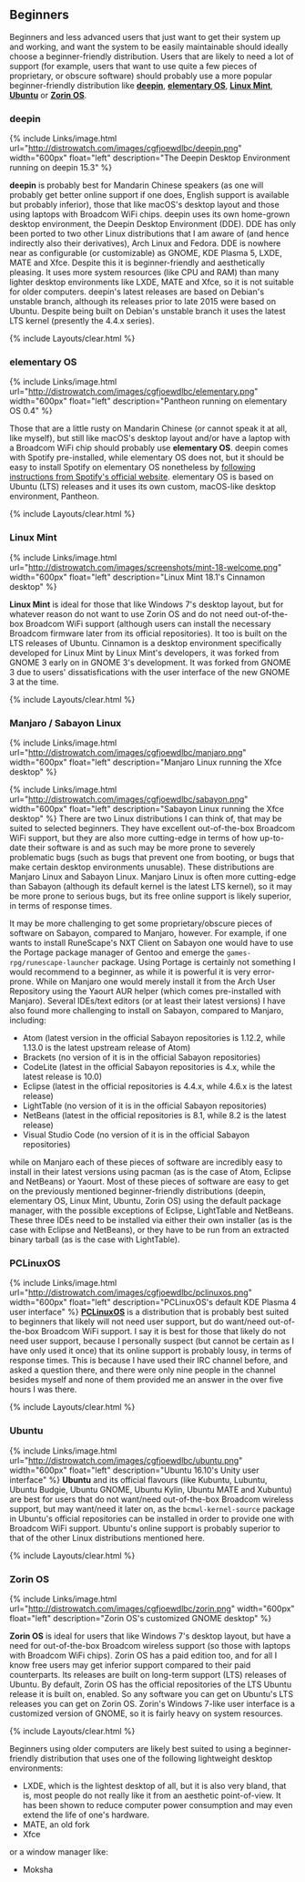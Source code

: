 ## Beginners

Beginners and less advanced users that just want to get their system up and working, and want the system to be easily maintainable should ideally choose a beginner-friendly distribution. Users that are likely to need a lot of support (for example, users that want to use quite a few pieces of proprietary, or obscure software) should probably use a more popular beginner-friendly distribution like [**deepin**](https://www.deepin.org/en/), [**elementary OS**](https://elementary.io/), [**Linux Mint**](https://linuxmint.com/), [**Ubuntu**](https://www.ubuntu.com/) or [**Zorin OS**](https://zorinos.com/).

### deepin
{% include Links/image.html url="http://distrowatch.com/images/cgfjoewdlbc/deepin.png" width="600px" float="left" description="The Deepin Desktop Environment running on deepin 15.3" %}

**deepin** is probably best for Mandarin Chinese speakers (as one will probably get better online support if one does, English support is available but probably inferior), those that like macOS's desktop layout and those using laptops with Broadcom WiFi chips. deepin uses its own home-grown desktop environment, the Deepin Desktop Environment (DDE). DDE has only been ported to two other Linux distributions that I am aware of (and hence indirectly also their derivatives), Arch Linux and Fedora. DDE is nowhere near as configurable (or customizable) as GNOME, KDE Plasma 5, LXDE, MATE and Xfce. Despite this it is beginner-friendly and aesthetically pleasing. It uses more system resources (like CPU and RAM) than many lighter desktop environments like LXDE, MATE and Xfce, so it is not suitable for older computers. deepin's latest releases are based on Debian's unstable branch, although its releases prior to late 2015 were based on Ubuntu. Despite being built on Debian's unstable branch it uses the latest LTS kernel (presently the 4.4.x series). 

{% include Layouts/clear.html %}

### elementary OS
{% include Links/image.html url="http://distrowatch.com/images/cgfjoewdlbc/elementary.png" width="600px" float="left" description="Pantheon running on elementary OS 0.4" %}

Those that are a little rusty on Mandarin Chinese (or cannot speak it at all, like myself), but still like macOS's desktop layout and/or have a laptop with a Broadcom WiFi chip should probably use **elementary OS**. deepin comes with Spotify pre-installed, while elementary OS does not, but it should be easy to install Spotify on elementary OS nonetheless by [following instructions from Spotify's official website](https://www.spotify.com/download/linux/). elementary OS is based on Ubuntu (LTS) releases and it uses its own custom, macOS-like desktop environment, Pantheon.

{% include Layouts/clear.html %}

### Linux Mint
{% include Links/image.html url="http://distrowatch.com/images/screenshots/mint-18-welcome.png" width="600px" float="left" description="Linux Mint 18.1's Cinnamon desktop" %}

**Linux Mint** is ideal for those that like Windows 7's desktop layout, but for whatever reason do not want to use Zorin OS and do not need out-of-the-box Broadcom WiFi support (although users can install the necessary Broadcom firmware later from its official repositories). It too is built on the LTS releases of Ubuntu. Cinnamon is a desktop environment specifically developed for Linux Mint by Linux Mint's developers, it was forked from GNOME 3 early on in GNOME 3's development. It was forked from GNOME 3 due to users' dissatisfications with the user interface of the new GNOME 3 at the time.

{% include Layouts/clear.html %}

### Manjaro / Sabayon Linux
{% include Links/image.html url="http://distrowatch.com/images/cgfjoewdlbc/manjaro.png" width="600px" float="left" description="Manjaro Linux running the Xfce desktop" %}

{% include Links/image.html url="http://distrowatch.com/images/cgfjoewdlbc/sabayon.png" width="600px" float="left" description="Sabayon Linux running the Xfce desktop" %}
There are two Linux distributions I can think of, that may be suited to selected beginners. They have excellent out-of-the-box Broadcom WiFi support, but they are also more cutting-edge in terms of how up-to-date their software is and as such may be more prone to severely problematic bugs (such as bugs that prevent one from booting, or bugs that make certain desktop environments unusable). These distributions are Manjaro Linux and Sabayon Linux. Manjaro Linux is often more cutting-edge than Sabayon (although its default kernel is the latest LTS kernel), so it may be more prone to serious bugs, but its free online support is likely superior, in terms of response times. 

It may be more challenging to get some proprietary/obscure pieces of software on Sabayon, compared to Manjaro, however. For example, if one wants to install RuneScape's NXT Client on Sabayon one would have to use the Portage package manager of Gentoo and emerge the `games-rpg/runescape-launcher` package. Using Portage is certainly not something I would recommend to a beginner, as while it is powerful it is very error-prone. While on Manjaro one would merely install it from the Arch User Repository using the Yaourt AUR helper (which comes pre-installed with Manjaro). Several IDEs/text editors (or at least their latest versions) I have also found more challenging to install on Sabayon, compared to Manjaro, including:

* Atom (latest version in the official Sabayon repositories is 1.12.2, while 1.13.0 is the latest upstream release of Atom)
* Brackets (no version of it is in the official Sabayon repositories)
* CodeLite (latest in the official Sabayon repositories is 4.x, while the latest release is 10.0)
* Eclipse (latest in the official repositories is 4.4.x, while 4.6.x is the latest release)
* LightTable (no version of it is in the official Sabayon repositories)
* NetBeans (latest in the official repositories is 8.1, while 8.2 is the latest release)
* Visual Studio Code (no version of it is in the official Sabayon repositories)

while on Manjaro each of these pieces of software are incredibly easy to install in their latest versions using pacman (as is the case of Atom, Eclipse and NetBeans) or Yaourt. Most of these pieces of software are easy to get on the previously mentioned beginner-friendly distributions (deepin, elementary OS, Linux Mint, Ubuntu, Zorin OS) using the default package manager, with the possible exceptions of Eclipse, LightTable and NetBeans. These three IDEs need to be installed via either their own installer (as is the case with Eclipse and NetBeans), or they have to be run from an extracted binary tarball (as is the case with LightTable).

### PCLinuxOS
{% include Links/image.html url="http://distrowatch.com/images/cgfjoewdlbc/pclinuxos.png" width="600px" float="left" description="PCLinuxOS's default KDE Plasma 4 user interface" %}
[**PCLinuxOS**](http://www.pclinuxos.com/) is a distribution that is probably best suited to beginners that likely will not need user support, but do want/need out-of-the-box Broadcom WiFi support. I say it is best for those that likely do not need user support, because I personally suspect (but cannot be certain as I have only used it once) that its online support is probably lousy, in terms of response times. This is because I have used their IRC channel before, and asked a question there, and there were only nine people in the channel besides myself and none of them provided me an answer in the over five hours I was there.

{% include Layouts/clear.html %}

### Ubuntu
{% include Links/image.html url="http://distrowatch.com/images/cgfjoewdlbc/ubuntu.png" width="600px" float="left" description="Ubuntu 16.10's Unity user interface" %}
**Ubuntu** and its official flavours (like Kubuntu, Lubuntu, Ubuntu Budgie, Ubuntu GNOME, Ubuntu Kylin, Ubuntu MATE and Xubuntu) are best for users that do not want/need out-of-the-box Broadcom wireless support, but may want/need it later on, as the `bcmwl-kernel-source` package in Ubuntu's official repositories can be installed in order to provide one with Broadcom WiFi support. Ubuntu's online support is probably superior to that of the other Linux distributions mentioned here. 

{% include Layouts/clear.html %}

### Zorin OS
{% include Links/image.html url="http://distrowatch.com/images/cgfjoewdlbc/zorin.png" width="600px" float="left" description="Zorin OS's customized GNOME desktop" %}

**Zorin OS** is ideal for users that like Windows 7's desktop layout, but have a need for out-of-the-box Broadcom wireless support (so those with laptops with Broadcom WiFi chips). Zorin OS has a paid edition too, and for all I know free users may get inferior support compared to their paid counterparts. Its releases are built on long-term support (LTS) releases of Ubuntu. By default, Zorin OS has the official repositories of the LTS Ubuntu release it is built on, enabled. So any software you can get on Ubuntu's LTS releases you can get on Zorin OS. Zorin's Windows 7-like user interface is a customized version of GNOME, so it is fairly heavy on system resources. 

{% include Layouts/clear.html %}

Beginners using older computers are likely best suited to using a beginner-friendly distribution that uses one of the following lightweight desktop environments:

* LXDE, which is the lightest desktop of all, but it is also very bland, that is, most people do not really like it from an aesthetic point-of-view. It has been shown to reduce computer power consumption and may even extend the life of one's hardware. 
* MATE, an old fork 
* Xfce

or a window manager like:

* Moksha